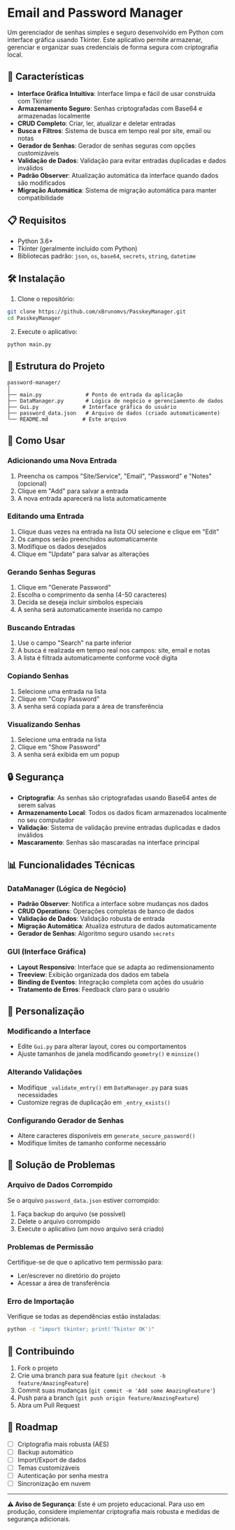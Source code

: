 # Email and Password Manager

Um gerenciador de senhas simples e seguro desenvolvido em Python com interface gráfica usando Tkinter. Este aplicativo permite armazenar, gerenciar e organizar suas credenciais de forma segura com criptografia local.

## 🚀 Características

- **Interface Gráfica Intuitiva**: Interface limpa e fácil de usar construída com Tkinter
- **Armazenamento Seguro**: Senhas criptografadas com Base64 e armazenadas localmente
- **CRUD Completo**: Criar, ler, atualizar e deletar entradas
- **Busca e Filtros**: Sistema de busca em tempo real por site, email ou notas
- **Gerador de Senhas**: Gerador de senhas seguras com opções customizáveis
- **Validação de Dados**: Validação para evitar entradas duplicadas e dados inválidos
- **Padrão Observer**: Atualização automática da interface quando dados são modificados
- **Migração Automática**: Sistema de migração automática para manter compatibilidade

## 📋 Requisitos

- Python 3.6+
- Tkinter (geralmente incluído com Python)
- Bibliotecas padrão: `json`, `os`, `base64`, `secrets`, `string`, `datetime`

## 🛠️ Instalação

1. Clone o repositório:
```bash
git clone https://github.com/xBrunomvs/PasskeyManager.git
cd PasskeyManager
```

2. Execute o aplicativo:
```bash
python main.py
```

## 📁 Estrutura do Projeto

```
password-manager/
│
├── main.py              # Ponto de entrada da aplicação
├── DataManager.py       # Lógica de negócio e gerenciamento de dados
├── Gui.py              # Interface gráfica do usuário
├── password_data.json   # Arquivo de dados (criado automaticamente)
└── README.md           # Este arquivo
```

## 🎯 Como Usar

### Adicionando uma Nova Entrada
1. Preencha os campos "Site/Service", "Email", "Password" e "Notes" (opcional)
2. Clique em "Add" para salvar a entrada
3. A nova entrada aparecerá na lista automaticamente

### Editando uma Entrada
1. Clique duas vezes na entrada na lista OU selecione e clique em "Edit"
2. Os campos serão preenchidos automaticamente
3. Modifique os dados desejados
4. Clique em "Update" para salvar as alterações

### Gerando Senhas Seguras
1. Clique em "Generate Password"
2. Escolha o comprimento da senha (4-50 caracteres)
3. Decida se deseja incluir símbolos especiais
4. A senha será automaticamente inserida no campo

### Buscando Entradas
1. Use o campo "Search" na parte inferior
2. A busca é realizada em tempo real nos campos: site, email e notas
3. A lista é filtrada automaticamente conforme você digita

### Copiando Senhas
1. Selecione uma entrada na lista
2. Clique em "Copy Password"
3. A senha será copiada para a área de transferência

### Visualizando Senhas
1. Selecione uma entrada na lista
2. Clique em "Show Password"
3. A senha será exibida em um popup

## 🔒 Segurança

- **Criptografia**: As senhas são criptografadas usando Base64 antes de serem salvas
- **Armazenamento Local**: Todos os dados ficam armazenados localmente no seu computador
- **Validação**: Sistema de validação previne entradas duplicadas e dados inválidos
- **Mascaramento**: Senhas são mascaradas na interface principal

## 📊 Funcionalidades Técnicas

### DataManager (Lógica de Negócio)
- **Padrão Observer**: Notifica a interface sobre mudanças nos dados
- **CRUD Operations**: Operações completas de banco de dados
- **Validação de Dados**: Validação robusta de entrada
- **Migração Automática**: Atualiza estrutura de dados automaticamente
- **Gerador de Senhas**: Algoritmo seguro usando `secrets`

### GUI (Interface Gráfica)
- **Layout Responsivo**: Interface que se adapta ao redimensionamento
- **Treeview**: Exibição organizada dos dados em tabela
- **Binding de Eventos**: Integração completa com ações do usuário
- **Tratamento de Erros**: Feedback claro para o usuário

## 🔧 Personalização

### Modificando a Interface
- Edite `Gui.py` para alterar layout, cores ou comportamentos
- Ajuste tamanhos de janela modificando `geometry()` e `minsize()`

### Alterando Validações
- Modifique `_validate_entry()` em `DataManager.py` para suas necessidades
- Customize regras de duplicação em `_entry_exists()`

### Configurando Gerador de Senhas
- Altere caracteres disponíveis em `generate_secure_password()`
- Modifique limites de tamanho conforme necessário

## 🐛 Solução de Problemas

### Arquivo de Dados Corrompido
Se o arquivo `password_data.json` estiver corrompido:
1. Faça backup do arquivo (se possível)
2. Delete o arquivo corrompido
3. Execute o aplicativo (um novo arquivo será criado)

### Problemas de Permissão
Certifique-se de que o aplicativo tem permissão para:
- Ler/escrever no diretório do projeto
- Acessar a área de transferência

### Erro de Importação
Verifique se todas as dependências estão instaladas:
```bash
python -c "import tkinter; print('Tkinter OK')"
```

## 🤝 Contribuindo

1. Fork o projeto
2. Crie uma branch para sua feature (`git checkout -b feature/AmazingFeature`)
3. Commit suas mudanças (`git commit -m 'Add some AmazingFeature'`)
4. Push para a branch (`git push origin feature/AmazingFeature`)
5. Abra um Pull Request

## 🔮 Roadmap

- [ ] Criptografia mais robusta (AES)
- [ ] Backup automático
- [ ] Import/Export de dados
- [ ] Temas customizáveis
- [ ] Autenticação por senha mestra
- [ ] Sincronização em nuvem

---

**⚠️ Aviso de Segurança**: Este é um projeto educacional. Para uso em produção, considere implementar criptografia mais robusta e medidas de segurança adicionais.
